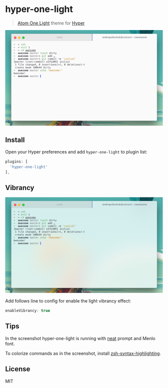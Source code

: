 # hyper-one-light

> [Atom One Light][one-light] theme for [Hyper][hyper]

![](screenshot.png)

## Install

Open your Hyper preferences and add `hyper-one-light` to plugin list:

```js
plugins: [
  'hyper-one-light'
],
```

## Vibrancy

![](screenshot-vibrancy.png)

Add follows line to config for enable the light vibrancy effect:

```js
enableVibrancy: true
```

## Tips

In the screenshot hyper-one-light is running with [neat][neat] prompt and Menlo font.

To colorize commands as in the screenshot, install [zsh-syntax-highlighting][zsh-syntax-highlighting].

## License

MIT

[one-light]: https://github.com/atom/one-light-syntax
[hyper]: https://hyper.is
[neat]: https://github.com/andrepolischuk/neat
[zsh-syntax-highlighting]: https://github.com/zsh-users/zsh-syntax-highlighting
